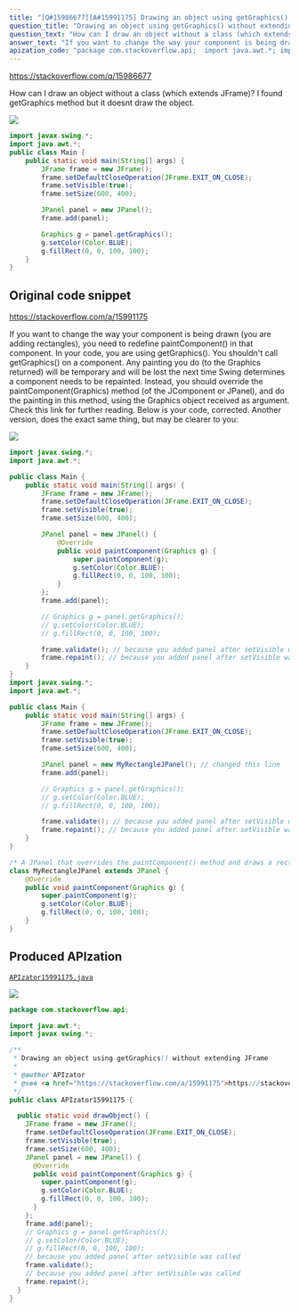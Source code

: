 ```yaml
---
title: "[Q#15986677][A#15991175] Drawing an object using getGraphics() without extending JFrame"
question_title: "Drawing an object using getGraphics() without extending JFrame"
question_text: "How can I draw an object without a class (which extends JFrame)? I found getGraphics method but it doesnt draw the object."
answer_text: "If you want to change the way your component is being drawn (you are adding rectangles), you need to redefine paintComponent() in that component. In your code, you are using  getGraphics(). You shouldn't call getGraphics() on a component. Any painting you do (to the Graphics returned) will be temporary and will be lost the next time Swing determines a component needs to be repainted. Instead, you should override the paintComponent(Graphics) method (of the JComponent or JPanel), and do the painting in this method, using the Graphics object received as argument. Check this link for further reading. Below is your code, corrected. Another version, does the exact same thing, but may be clearer to you:"
apization_code: "package com.stackoverflow.api;  import java.awt.*; import javax.swing.*;  /**  * Drawing an object using getGraphics() without extending JFrame  *  * @author APIzator  * @see <a href=\"https://stackoverflow.com/a/15991175\">https://stackoverflow.com/a/15991175</a>  */ public class APIzator15991175 {    public static void drawObject() {     JFrame frame = new JFrame();     frame.setDefaultCloseOperation(JFrame.EXIT_ON_CLOSE);     frame.setVisible(true);     frame.setSize(600, 400);     JPanel panel = new JPanel() {       @Override       public void paintComponent(Graphics g) {         super.paintComponent(g);         g.setColor(Color.BLUE);         g.fillRect(0, 0, 100, 100);       }     };     frame.add(panel);     // Graphics g = panel.getGraphics();     // g.setColor(Color.BLUE);     // g.fillRect(0, 0, 100, 100);     // because you added panel after setVisible was called     frame.validate();     // because you added panel after setVisible was called     frame.repaint();   } }"
---
```


https://stackoverflow.com/q/15986677

How can I draw an object without a class (which extends JFrame)? I found getGraphics method but it doesnt draw the object.


<div class="code-logo"><img src="/stackoverflow.png" /></div>

```java
import javax.swing.*;
import java.awt.*;
public class Main {
    public static void main(String[] args) {
        JFrame frame = new JFrame();
        frame.setDefaultCloseOperation(JFrame.EXIT_ON_CLOSE);
        frame.setVisible(true);
        frame.setSize(600, 400);

        JPanel panel = new JPanel();
        frame.add(panel);

        Graphics g = panel.getGraphics();
        g.setColor(Color.BLUE);
        g.fillRect(0, 0, 100, 100);
    }
}
```


## Original code snippet

https://stackoverflow.com/a/15991175

If you want to change the way your component is being drawn (you are adding rectangles), you need to redefine paintComponent() in that component. In your code, you are using  getGraphics().
You shouldn&#x27;t call getGraphics() on a component. Any painting you do (to the Graphics returned) will be temporary and will be lost the next time Swing determines a component needs to be repainted.
Instead, you should override the paintComponent(Graphics) method (of the JComponent or JPanel), and do the painting in this method, using the Graphics object received as argument.
Check this link for further reading.
Below is your code, corrected.
Another version, does the exact same thing, but may be clearer to you:

<div class="code-logo"><img src="/stackoverflow.png" /></div>

```java
import javax.swing.*;
import java.awt.*;

public class Main {
    public static void main(String[] args) {
        JFrame frame = new JFrame();
        frame.setDefaultCloseOperation(JFrame.EXIT_ON_CLOSE);
        frame.setVisible(true);
        frame.setSize(600, 400);

        JPanel panel = new JPanel() {
            @Override
            public void paintComponent(Graphics g) {
                super.paintComponent(g);
                g.setColor(Color.BLUE);
                g.fillRect(0, 0, 100, 100);
            }
        };
        frame.add(panel);

        // Graphics g = panel.getGraphics();
        // g.setColor(Color.BLUE);
        // g.fillRect(0, 0, 100, 100);

        frame.validate(); // because you added panel after setVisible was called
        frame.repaint(); // because you added panel after setVisible was called
    }
}
import javax.swing.*;
import java.awt.*;

public class Main {
    public static void main(String[] args) {
        JFrame frame = new JFrame();
        frame.setDefaultCloseOperation(JFrame.EXIT_ON_CLOSE);
        frame.setVisible(true);
        frame.setSize(600, 400);

        JPanel panel = new MyRectangleJPanel(); // changed this line
        frame.add(panel);

        // Graphics g = panel.getGraphics();
        // g.setColor(Color.BLUE);
        // g.fillRect(0, 0, 100, 100);

        frame.validate(); // because you added panel after setVisible was called
        frame.repaint(); // because you added panel after setVisible was called
    }
}

/* A JPanel that overrides the paintComponent() method and draws a rectangle */
class MyRectangleJPanel extends JPanel {
    @Override
    public void paintComponent(Graphics g) {
        super.paintComponent(g);
        g.setColor(Color.BLUE);
        g.fillRect(0, 0, 100, 100);
    }
}
```

## Produced APIzation

[`APIzator15991175.java`](https://github.com/pasqualesalza/apization-temp/raw/main/data/search/APIzator15991175.java)

<div class="code-logo"><img src="/apizator.png" /></div>

```java
package com.stackoverflow.api;

import java.awt.*;
import javax.swing.*;

/**
 * Drawing an object using getGraphics() without extending JFrame
 *
 * @author APIzator
 * @see <a href="https://stackoverflow.com/a/15991175">https://stackoverflow.com/a/15991175</a>
 */
public class APIzator15991175 {

  public static void drawObject() {
    JFrame frame = new JFrame();
    frame.setDefaultCloseOperation(JFrame.EXIT_ON_CLOSE);
    frame.setVisible(true);
    frame.setSize(600, 400);
    JPanel panel = new JPanel() {
      @Override
      public void paintComponent(Graphics g) {
        super.paintComponent(g);
        g.setColor(Color.BLUE);
        g.fillRect(0, 0, 100, 100);
      }
    };
    frame.add(panel);
    // Graphics g = panel.getGraphics();
    // g.setColor(Color.BLUE);
    // g.fillRect(0, 0, 100, 100);
    // because you added panel after setVisible was called
    frame.validate();
    // because you added panel after setVisible was called
    frame.repaint();
  }
}

```
